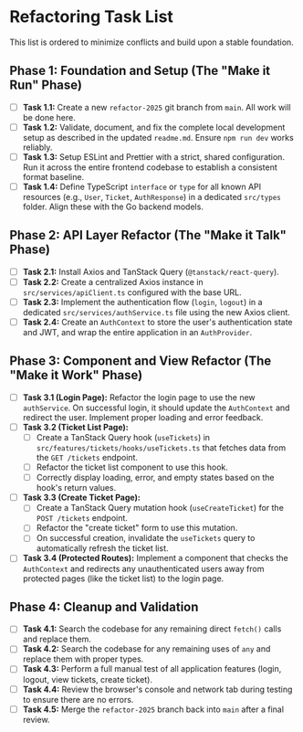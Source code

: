# Refactoring Task List

This list is ordered to minimize conflicts and build upon a stable foundation.

## Phase 1: Foundation and Setup (The "Make it Run" Phase)

-   [ ] **Task 1.1:** Create a new `refactor-2025` git branch from `main`. All work will be done here.
-   [ ] **Task 1.2:** Validate, document, and fix the complete local development setup as described in the updated `readme.md`. Ensure `npm run dev` works reliably.
-   [ ] **Task 1.3:** Setup ESLint and Prettier with a strict, shared configuration. Run it across the entire frontend codebase to establish a consistent format baseline.
-   [ ] **Task 1.4:** Define TypeScript `interface` or `type` for all known API resources (e.g., `User`, `Ticket`, `AuthResponse`) in a dedicated `src/types` folder. Align these with the Go backend models.

## Phase 2: API Layer Refactor (The "Make it Talk" Phase)

-   [ ] **Task 2.1:** Install Axios and TanStack Query (`@tanstack/react-query`).
-   [ ] **Task 2.2:** Create a centralized Axios instance in `src/services/apiClient.ts` configured with the base URL.
-   [ ] **Task 2.3:** Implement the authentication flow (`login`, `logout`) in a dedicated `src/services/authService.ts` file using the new Axios client.
-   [ ] **Task 2.4:** Create an `AuthContext` to store the user's authentication state and JWT, and wrap the entire application in an `AuthProvider`.

## Phase 3: Component and View Refactor (The "Make it Work" Phase)

-   [ ] **Task 3.1 (Login Page):** Refactor the login page to use the new `authService`. On successful login, it should update the `AuthContext` and redirect the user. Implement proper loading and error feedback.
-   [ ] **Task 3.2 (Ticket List Page):**
    -   [ ] Create a TanStack Query hook (`useTickets`) in `src/features/tickets/hooks/useTickets.ts` that fetches data from the `GET /tickets` endpoint.
    -   [ ] Refactor the ticket list component to use this hook.
    -   [ ] Correctly display loading, error, and empty states based on the hook's return values.
-   [ ] **Task 3.3 (Create Ticket Page):**
    -   [ ] Create a TanStack Query mutation hook (`useCreateTicket`) for the `POST /tickets` endpoint.
    -   [ ] Refactor the "create ticket" form to use this mutation.
    -   [ ] On successful creation, invalidate the `useTickets` query to automatically refresh the ticket list.
-   [ ] **Task 3.4 (Protected Routes):** Implement a component that checks the `AuthContext` and redirects any unauthenticated users away from protected pages (like the ticket list) to the login page.

## Phase 4: Cleanup and Validation

-   [ ] **Task 4.1:** Search the codebase for any remaining direct `fetch()` calls and replace them.
-   [ ] **Task 4.2:** Search the codebase for any remaining uses of `any` and replace them with proper types.
-   [ ] **Task 4.3:** Perform a full manual test of all application features (login, logout, view tickets, create ticket).
-   [ ] **Task 4.4:** Review the browser's console and network tab during testing to ensure there are no errors.
-   [ ] **Task 4.5:** Merge the `refactor-2025` branch back into `main` after a final review.

